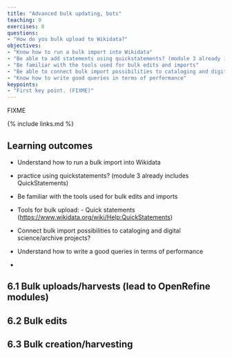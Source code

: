 ```yaml
---
title: "Advanced bulk updating, bots"
teaching: 0
exercises: 0
questions:
- "How do you bulk upload to Wikidata?"
objectives:
- "Know how to run a bulk import into Wikidata"
- "Be able to add statements using quickstatements? (module 3 already includes QuickStatements)"
- "Be familiar with the tools used for bulk edits and imports" 
- "Be able to connect bulk import possibilities to cataloging and digital science/archive projects"
- "Know how to write good queries in terms of performance"
keypoints:
- "First key point. (FIXME)"
---
```

FIXME

{% include links.md %}

## Learning outcomes ##
* Understand how to run a bulk import into Wikidata
* practice using quickstatements? (module 3 already includes QuickStatements)
* Be familiar with the tools used for bulk edits and imports 
* Tools for bulk upload: - Quick statements (https://www.wikidata.org/wiki/Help:QuickStatements)

* Connect bulk import possibilities to cataloging and digital science/archive projects?

* Understand how to write a good queries in terms of performance
* 
## 6.1 Bulk uploads/harvests (lead to OpenRefine modules)
## 6.2 Bulk edits
## 6.3 Bulk creation/harvesting

